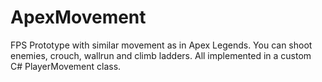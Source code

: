 # ApexMovement
FPS Prototype with similar movement as in Apex Legends. You can shoot enemies, crouch, wallrun and climb ladders. All implemented in a custom C# PlayerMovement class.

